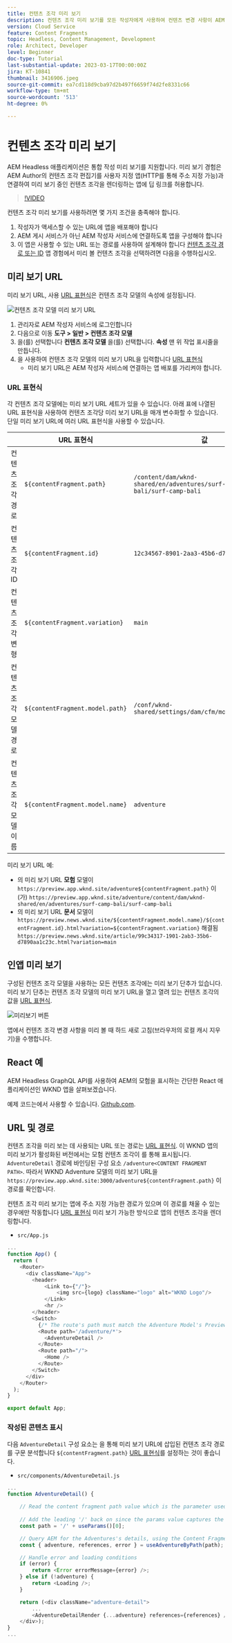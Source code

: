 ```yaml
---
title: 컨텐츠 조각 미리 보기
description: 컨텐츠 조각 미리 보기를 모든 작성자에게 사용하여 컨텐츠 변경 사항이 AEM Headless 경험에 미치는 영향을 신속하게 확인하는 방법을 알아봅니다.
version: Cloud Service
feature: Content Fragments
topic: Headless, Content Management, Development
role: Architect, Developer
level: Beginner
doc-type: Tutorial
last-substantial-update: 2023-03-17T00:00:00Z
jira: KT-10841
thumbnail: 3416906.jpeg
source-git-commit: ea7cd118d9cba97d2b497f6659f74d2fe8331c66
workflow-type: tm+mt
source-wordcount: '513'
ht-degree: 0%

---
```



# 컨텐츠 조각 미리 보기

AEM Headless 애플리케이션은 통합 작성 미리 보기를 지원합니다. 미리 보기 경험은 AEM Author의 컨텐츠 조각 편집기를 사용자 지정 앱(HTTP를 통해 주소 지정 가능)과 연결하여 미리 보기 중인 컨텐츠 조각을 렌더링하는 앱에 딥 링크를 허용합니다.

>[!VIDEO](https://video.tv.adobe.com/v/3416906/?quality=12&learn=on)

컨텐츠 조각 미리 보기를 사용하려면 몇 가지 조건을 충족해야 합니다.

1. 작성자가 액세스할 수 있는 URL에 앱을 배포해야 합니다
1. AEM 게시 서비스가 아닌 AEM 작성자 서비스에 연결하도록 앱을 구성해야 합니다
1. 이 앱은 사용할 수 있는 URL 또는 경로를 사용하여 설계해야 합니다 [컨텐츠 조각 경로 또는 ID](#url-expressions) 앱 경험에서 미리 볼 컨텐츠 조각을 선택하려면 다음을 수행하십시오.

## 미리 보기 URL

미리 보기 URL, 사용 [URL 표현식](#url-expressions)은 컨텐츠 조각 모델의 속성에 설정됩니다.

![컨텐츠 조각 모델 미리 보기 URL](./assets/preview/cf-model-preview-url.png)

1. 관리자로 AEM 작성자 서비스에 로그인합니다
1. 다음으로 이동 __도구 > 일반 > 컨텐츠 조각 모델__
1. 을(를) 선택합니다 __컨텐츠 조각 모델__ 을(를) 선택합니다. __속성__ 맨 위 작업 표시줄을 만듭니다.
1. 을 사용하여 컨텐츠 조각 모델의 미리 보기 URL을 입력합니다 [URL 표현식](#url-expressions)
   + 미리 보기 URL은 AEM 작성자 서비스에 연결하는 앱 배포를 가리켜야 합니다.

### URL 표현식

각 컨텐츠 조각 모델에는 미리 보기 URL 세트가 있을 수 있습니다. 아래 표에 나열된 URL 표현식을 사용하여 컨텐츠 조각당 미리 보기 URL을 매개 변수화할 수 있습니다. 단일 미리 보기 URL에 여러 URL 표현식을 사용할 수 있습니다.

|  | URL 표현식 | 값 |
| --------------------------------------- | ----------------------------------- | ----------- |
| 컨텐츠 조각 경로 | `${contentFragment.path}` | `/content/dam/wknd-shared/en/adventures/surf-camp-bali/surf-camp-bali` |
| 컨텐츠 조각 ID | `${contentFragment.id}` | `12c34567-8901-2aa3-45b6-d7890aa1c23c` |
| 컨텐츠 조각 변형 | `${contentFragment.variation}` | `main` |
| 컨텐츠 조각 모델 경로 | `${contentFragment.model.path}` | `/conf/wknd-shared/settings/dam/cfm/models/adventure` |
| 컨텐츠 조각 모델 이름 | `${contentFragment.model.name}` | `adventure` |

미리 보기 URL 예:

+ 의 미리 보기 URL __모험__ 모델이 `https://preview.app.wknd.site/adventure${contentFragment.path}` 이(가) `https://preview.app.wknd.site/adventure/content/dam/wknd-shared/en/adventures/surf-camp-bali/surf-camp-bali`
+ 의 미리 보기 URL __문서__ 모델이 `https://preview.news.wknd.site/${contentFragment.model.name}/${contentFragment.id}.html?variation=${contentFragment.variation}` 해결됨 `https://preview.news.wknd.site/article/99c34317-1901-2ab3-35b6-d7890aa1c23c.html?variation=main`

## 인앱 미리 보기

구성된 컨텐츠 조각 모델을 사용하는 모든 컨텐츠 조각에는 미리 보기 단추가 있습니다. 미리 보기 단추는 컨텐츠 조각 모델의 미리 보기 URL을 열고 열려 있는 컨텐츠 조각의 값을 [URL 표현식](#url-expressions).

![미리보기 버튼](./assets/preview/preview-button.png)

앱에서 컨텐츠 조각 변경 사항을 미리 볼 때 하드 새로 고침(브라우저의 로컬 캐시 지우기)을 수행합니다.

## React 예

AEM Headless GraphQL API를 사용하여 AEM의 모험을 표시하는 간단한 React 애플리케이션인 WKND 앱을 살펴보겠습니다.

예제 코드는에서 사용할 수 있습니다. [Github.com](https://github.com/adobe/aem-guides-wknd-graphql/tree/main/preview-app).

## URL 및 경로

컨텐츠 조각을 미리 보는 데 사용되는 URL 또는 경로는 [URL 표현식](#url-expressions). 이 WKND 앱의 미리 보기가 활성화된 버전에서는 모험 컨텐츠 조각이 를 통해 표시됩니다. `AdventureDetail` 경로에 바인딩된 구성 요소 `/adventure<CONTENT FRAGMENT PATH>`. 따라서 WKND Adventure 모델의 미리 보기 URL을 `https://preview.app.wknd.site:3000/adventure${contentFragment.path}` 이 경로를 확인합니다.

컨텐츠 조각 미리 보기는 앱에 주소 지정 가능한 경로가 있으며 이 경로를 채울 수 있는 경우에만 작동합니다 [URL 표현식](#url-expressions) 미리 보기 가능한 방식으로 앱의 컨텐츠 조각을 렌더링합니다.

+ `src/App.js`

```javascript
...
function App() {
  return (
    <Router>
      <div className="App">
        <header>
            <Link to={"/"}>
                <img src={logo} className="logo" alt="WKND Logo"/>
            </Link>        
            <hr />
        </header>
        <Switch>
          {/* The route's path must match the Adventure Model's Preview URL expression. In React since the path has `/` you must use wildcards to match instead of the usual `:path` */}
          <Route path='/adventure/*'>
            <AdventureDetail />
          </Route>
          <Route path="/">
            <Home />
          </Route>
        </Switch>
      </div>
    </Router>
  );
}

export default App;
```

### 작성된 콘텐츠 표시

다음 `AdventureDetail` 구성 요소는 을 통해 미리 보기 URL에 삽입된 컨텐츠 조각 경로를 구문 분석합니다 `${contentFragment.path}` [URL 표현식](#url-expressions)를 설정하는 것이 좋습니다.

+ `src/components/AdventureDetail.js`

```javascript
...
function AdventureDetail() {

    // Read the content fragment path value which is the parameter used to query for the adventure's details
    
    // Add the leading '/' back on since the params value captures the `*` wildcard in `/adventure/*`, or everything after the first `/` in the Content Fragment path.
    const path = '/' + useParams()[0];

    // Query AEM for the Adventures's details, using the Content Fragment's `path`
    const { adventure, references, error } = useAdventureByPath(path);

    // Handle error and loading conditions
    if (error) {
        return <Error errorMessage={error} />;
    } else if (!adventure) {
        return <Loading />;
    }

    return (<div className="adventure-detail">
        ...
        <AdventureDetailRender {...adventure} references={references} />
    </div>);
}
...
```
